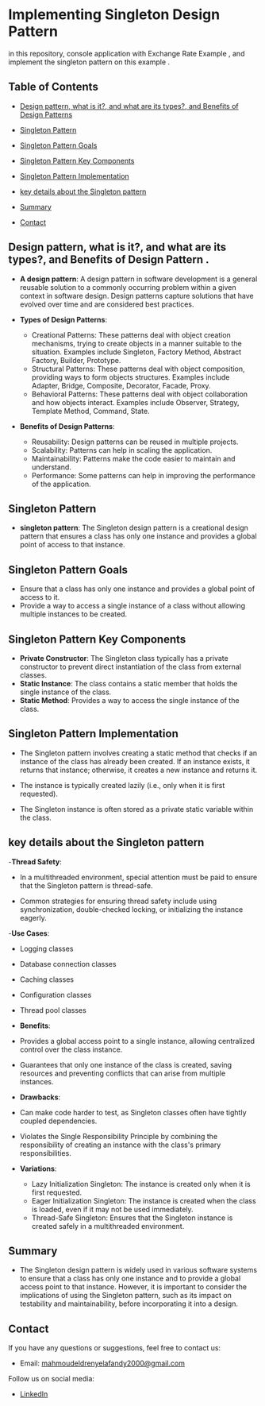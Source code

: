# Implementing Singleton Design Pattern 

in this repository, console application with Exchange Rate Example , and implement the singleton pattern on this example .

## Table of Contents 

- [Design pattern, what is it?, and what are its types?, and Benefits of Design Patterns](#Design-pattern) 

- [Singleton Pattern](#Singleton-Pattern) 

- [Singleton Pattern Goals](#SP-Goals)
  
- [Singleton Pattern Key Components](#SP-Key-Components)

- [Singleton Pattern Implementation](#SP-Implementation)

- [key details about the Singleton pattern](#SP-key-details)

- [Summary](#Summary)

- [Contact](#contact)

## Design pattern, what is it?, and what are its types?, and Benefits of Design Pattern .

- **A design pattern**: A design pattern in software development is a general reusable solution to a commonly occurring problem within a given context in software design. Design patterns capture solutions that have evolved over time and are considered best practices.

- **Types of Design Patterns**:
  - Creational Patterns: These patterns deal with object creation mechanisms, trying to create objects in a manner suitable to the situation. Examples include Singleton, Factory Method, Abstract Factory, Builder, Prototype.
  - Structural Patterns: These patterns deal with object composition, providing ways to form objects structures. Examples include Adapter, Bridge, Composite, Decorator, Facade, Proxy.
  - Behavioral Patterns: These patterns deal with object collaboration and how objects interact. Examples include Observer, Strategy, Template Method, Command, State.

- **Benefits of Design Patterns**:
  - Reusability: Design patterns can be reused in multiple projects.
  - Scalability: Patterns can help in scaling the application.
  - Maintainability: Patterns make the code easier to maintain and understand.
  - Performance: Some patterns can help in improving the performance of the application.
## Singleton Pattern
 - **singleton pattern**: The Singleton design pattern is a creational design pattern that ensures a class has only one instance and provides a global point of access to that instance.
## Singleton Pattern Goals
  - Ensure that a class has only one instance and provides a global point of access to it. 
  - Provide a way to access a single instance of a class without allowing multiple instances to be created.
## Singleton Pattern Key Components 
 - **Private Constructor**: The Singleton class typically has a private constructor to prevent direct instantiation of the class from external classes.
 - **Static Instance**: The class contains a static member that holds the single instance of the class.
 - **Static Method**: Provides a way to access the single instance of the class.

## Singleton Pattern Implementation

 - The Singleton pattern involves creating a static method that checks if an instance of the class has already been created.
   If an instance exists, it returns that instance; otherwise, it creates a new instance and returns it.
   
 - The instance is typically created lazily (i.e., only when it is first requested).
   
 - The Singleton instance is often stored as a private static variable within the class.

## key details about the Singleton pattern
 -**Thread Safety**:
 
   - In a multithreaded environment, special attention must be paid to ensure that the Singleton pattern is thread-safe.
     
   - Common strategies for ensuring thread safety include using synchronization, double-checked locking, or initializing the instance eagerly.
     
  -**Use Cases**:
   - Logging classes
   - Database connection classes
   - Caching classes
   - Configuration classes
   - Thread pool classes

  - **Benefits**:
   - Provides a global access point to a single instance, allowing centralized control over the class instance.
   - Guarantees that only one instance of the class is created, saving resources and preventing conflicts that can arise from multiple instances.
  - **Drawbacks**:
   - Can make code harder to test, as Singleton classes often have tightly coupled dependencies.
   - Violates the Single Responsibility Principle by combining the responsibility of creating an instance with the class's primary responsibilities.
  - **Variations**:
    - Lazy Initialization Singleton: The instance is created only when it is first requested.
    - Eager Initialization Singleton: The instance is created when the class is loaded, even if it may not be used immediately.
    - Thread-Safe Singleton: Ensures that the Singleton instance is created safely in a multithreaded environment.

## Summary
- The Singleton design pattern is widely used in various software systems to ensure that a class has only one instance and to provide a global access point to that instance. However, it is important to consider the implications of using the Singleton pattern, such as its impact on testability and maintainability, before incorporating it into a design.

## Contact 

If you have any questions or suggestions, feel free to contact us: 

- Email: [mahmoudeldrenyelafandy2000@gmail.com](mailto:mahmoudeldrenyelafandy2000@gmail.com) 

Follow us on social media: 

- [LinkedIn](https://www.linkedin.com/in/mahmoud-abd-el-halim-sw) 

  

     








